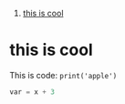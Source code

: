 <!-- TOC -->

1. [this is cool](#this-is-cool)

<!-- /TOC -->

# this is cool

This is code: `print('apple')`

```python
var = x + 3
```
